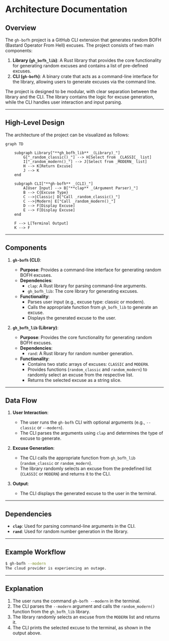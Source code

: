 <!--
SPDX-FileCopyrightText: 2024 - 2025 Ali Sajid Imami

SPDX-License-Identifier: Apache-2.0
SPDX-License-Identifier: MIT
-->

# **Architecture Documentation**

## **Overview**

The `gh-bofh` project is a GitHub CLI extension that generates random BOFH (Bastard Operator From Hell) excuses. The project consists of two main components:

1. **Library (`gh_bofh_lib`)**: A Rust library that provides the core functionality for generating random excuses and contains a list of pre-defined excuses.
2. **CLI (`gh-bofh`)**: A binary crate that acts as a command-line interface for the library, allowing users to generate excuses via the command line.

The project is designed to be modular, with clear separation between the library and the CLI. The library contains the logic for excuse generation, while the CLI handles user interaction and input parsing.

---

## **High-Level Design**

The architecture of the project can be visualized as follows:

```mermaid
graph TD

    subgraph Library["**gh_bofh_lib** _(Library)_"]
        G["_random_classic()_"] --> H[Select from _CLASSIC_ list]
        I["_random_modern()_"] --> J[Select from _MODERN_ list]
        H --> K[Return Excuse]
        J --> K
    end

    subgraph CLI["**gh-bofh** _(CLI)_"]
        A[User Input] --> B["**clap** _(Argument Parser)_"]
        B --> C{Excuse Type}
        C -->|Classic| D["Call _random_classic()_"]
        C -->|Modern| E["Call _random_modern()_"]
        D --> F[Display Excuse]
        E --> F[Display Excuse]
    end

    F --> L[Terminal Output]
    K --> F
```

---

## **Components**

1. **`gh-bofh` (CLI)**:
   - **Purpose**: Provides a command-line interface for generating random BOFH excuses.
   - **Dependencies**:
     - `clap`: A Rust library for parsing command-line arguments.
     - `gh_bofh_lib`: The core library for generating excuses.
   - **Functionality**:
     - Parses user input (e.g., excuse type: classic or modern).
     - Calls the appropriate function from `gh_bofh_lib` to generate an excuse.
     - Displays the generated excuse to the user.

2. **`gh_bofh_lib` (Library)**:
   - **Purpose**: Provides the core functionality for generating random BOFH excuses.
   - **Dependencies**:
     - `rand`: A Rust library for random number generation.
   - **Functionality**:
     - Contains two static arrays of excuses: `CLASSIC` and `MODERN`.
     - Provides functions (`random_classic` and `random_modern`) to randomly select an excuse from the respective list.
     - Returns the selected excuse as a string slice.

---

## **Data Flow**

1. **User Interaction**:
   - The user runs the `gh-bofh` CLI with optional arguments (e.g., `--classic` or `--modern`).
   - The CLI parses the arguments using `clap` and determines the type of excuse to generate.

2. **Excuse Generation**:
   - The CLI calls the appropriate function from `gh_bofh_lib` (`random_classic` or `random_modern`).
   - The library randomly selects an excuse from the predefined list (`CLASSIC` or `MODERN`) and returns it to the CLI.

3. **Output**:
   - The CLI displays the generated excuse to the user in the terminal.

---

## **Dependencies**

- **`clap`**: Used for parsing command-line arguments in the CLI.
- **`rand`**: Used for random number generation in the library.

---

## **Example Workflow**

```bash
$ gh-bofh --modern
The cloud provider is experiencing an outage.
```

---

## **Explanation**

1. The user runs the command `gh-bofh --modern` in the terminal.
2. The CLI parses the `--modern` argument and calls the `random_modern()` function from the `gh_bofh_lib` library.
3. The library randomly selects an excuse from the `MODERN` list and returns it.
4. The CLI prints the selected excuse to the terminal, as shown in the output above.
